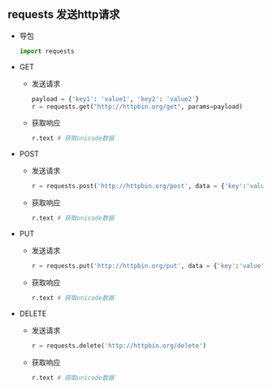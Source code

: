 ## requests 发送http请求

- 导包

  ```python
  import requests
  ```

- GET

  - 发送请求

    ```python
    payload = {'key1': 'value1', 'key2': 'value2'}
    r = requests.get("http://httpbin.org/get", params=payload)
    ```

  - 获取响应

    ```python
    r.text # 获取unicode数据
    ```

- POST

  - 发送请求

    ```python
    r = requests.post('http://httpbin.org/post', data = {'key':'value'})
    ```

  - 获取响应

    ```python
    r.text # 获取unicode数据
    ```

- PUT

  - 发送请求

    ```python
    r = requests.put('http://httpbin.org/put', data = {'key':'value'})
    ```

  - 获取响应

    ```python
    r.text # 获取unicode数据
    ```

- DELETE

  - 发送请求

    ```python
    r = requests.delete('http://httpbin.org/delete')
    ```

  - 获取响应

    ```python
    r.text # 获取unicode数据
    ```

  